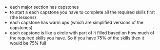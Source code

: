 - each major section has capstones
- to start a each capstone you have to complete all the required skills first (the lessons)
- each capstone has warm ups (which are simplified versions of the capstones)
- each capstone is like a circle with part of it filled based on how much of the required skills you have. So if you have 75% of the skills then it would be 75% full
